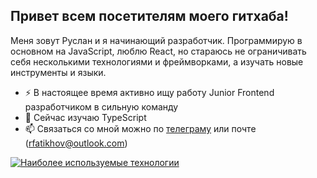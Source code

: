 ## Привет всем посетителям моего гитхаба!

Меня зовут Руслан и я начинающий разработчик. Программирую в основном на JavaScript, люблю React, но стараюсь не ограничивать себя несколькими технологиями и фреймворками, а изучать новые инструменты и языки.

- ⚡ В настоящее время активно ищу работу Junior Frontend разработчиком в сильную команду
- 🌱 Сейчас изучаю TypeScript
- 📫 Связаться со мной можно по [телеграму](t.me/rfatykhov) или почте (rfatikhov@outlook.com)
                               
[![Наиболее используемые технологии](https://github-readme-stats.vercel.app/api/top-langs/?username=rfatykhov&layout=compact&show_icons=true&theme=dracula)](https://github.com/anuraghazra/github-readme-stats)

